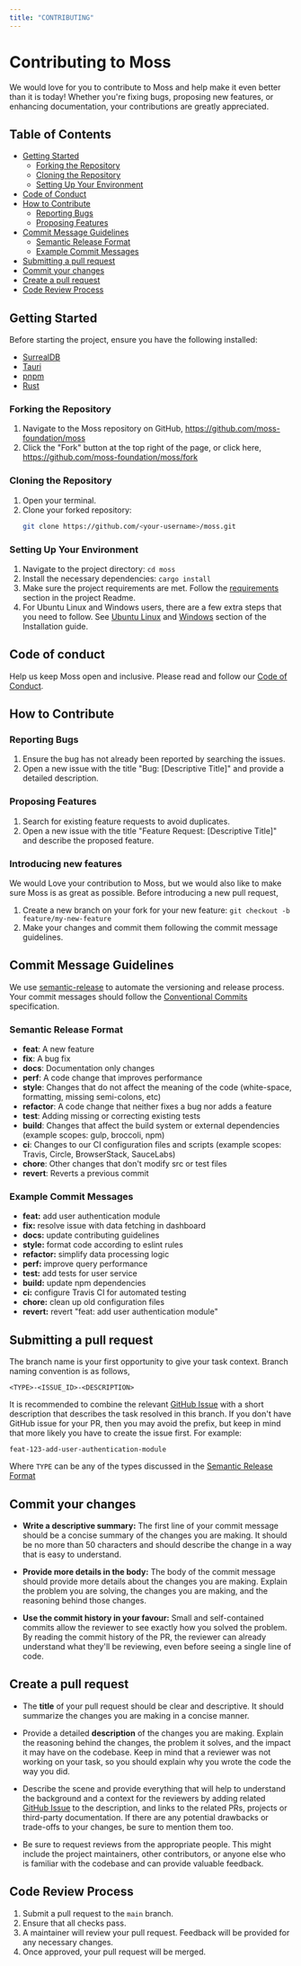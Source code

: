 ```yaml
---
title: "CONTRIBUTING"
---
```


# Contributing to Moss

We would love for you to contribute to Moss and help make it even better than it is today! Whether you're fixing bugs,
proposing new features, or enhancing documentation, your contributions are greatly appreciated.

## Table of Contents

-   [Getting Started](#getting-started)
    -   [Forking the Repository](#forking-the-repository)
    -   [Cloning the Repository](#cloning-the-repository)
    -   [Setting Up Your Environment](#setting-up-your-environment)
-   [Code of Conduct](#code-of-conduct)
-   [How to Contribute](#how-to-contribute)
    -   [Reporting Bugs](#reporting-bugs)
    -   [Proposing Features](#proposing-features)
-   [Commit Message Guidelines](#commit-message-guidelines)
    -   [Semantic Release Format](#semantic-release-format)
    -   [Example Commit Messages](#example-commit-messages)
-   [Submitting a pull request](#submitting-a-pull-request)
-   [Commit your changes](#commit-your-changes)
-   [Create a pull request](#create-a-pull-request)
-   [Code Review Process](#code-review-process)

## Getting Started

Before starting the project, ensure you have the following installed:

-   [SurrealDB](https://surrealdb.com/)
-   [Tauri](https://tauri.app/)
-   [pnpm](https://pnpm.io/)
-   [Rust](https://www.rust-lang.org/)

### Forking the Repository

1. Navigate to the Moss repository on GitHub, <https://github.com/moss-foundation/moss>
2. Click the "Fork" button at the top right of the page, or click here, <https://github.com/moss-foundation/moss/fork>

### Cloning the Repository

1. Open your terminal.
2. Clone your forked repository:
    ```bash
    git clone https://github.com/<your-username>/moss.git
    ```

### Setting Up Your Environment

1. Navigate to the project directory: `cd moss`
2. Install the necessary dependencies: `cargo install`
3. Make sure the project requirements are met. Follow the [requirements](../README#requirements) section in the project
   Readme.
4. For Ubuntu Linux and Windows users, there are a few extra steps that you need to follow. 
See [Ubuntu Linux](../installation#note-for-ubuntu-linux-users) and [Windows](../installation#note-for-windows-users) section of the Installation guide.

## Code of conduct

Help us keep Moss open and inclusive. Please read and follow our [Code of Conduct](../code_of_conduct).

## How to Contribute

### Reporting Bugs

1. Ensure the bug has not already been reported by searching the issues.
2. Open a new issue with the title "Bug: [Descriptive Title]" and provide a detailed description.

### Proposing Features

1. Search for existing feature requests to avoid duplicates.
2. Open a new issue with the title "Feature Request: [Descriptive Title]" and describe the proposed feature.

### Introducing new features

We would Love your contribution to Moss, but we would also like to make sure Moss is as great as possible. Before
introducing a new pull request,

1. Create a new branch on your fork for your new feature: `git checkout -b feature/my-new-feature`
2. Make your changes and commit them following the commit message guidelines.

## Commit Message Guidelines

We use [semantic-release](https://github.com/semantic-release/semantic-release) to automate the versioning and release
process. Your commit messages should follow
the [Conventional Commits](https://semantic-release.gitbook.io/semantic-release) specification.

### Semantic Release Format

-   **feat**: A new feature
-   **fix**: A bug fix
-   **docs**: Documentation only changes
-   **perf**: A code change that improves performance
-   **style**: Changes that do not affect the meaning of the code (white-space, formatting, missing semi-colons, etc)
-   **refactor**: A code change that neither fixes a bug nor adds a feature
-   **test**: Adding missing or correcting existing tests
-   **build**: Changes that affect the build system or external dependencies (example scopes: gulp, broccoli, npm)
-   **ci**: Changes to our CI configuration files and scripts (example scopes: Travis, Circle, BrowserStack, SauceLabs)
-   **chore**: Other changes that don't modify src or test files
-   **revert**: Reverts a previous commit

### Example Commit Messages

-   **feat:** add user authentication module
-   **fix:** resolve issue with data fetching in dashboard
-   **docs:** update contributing guidelines
-   **style:** format code according to eslint rules
-   **refactor:** simplify data processing logic
-   **perf:** improve query performance
-   **test:** add tests for user service
-   **build:** update npm dependencies
-   **ci:** configure Travis CI for automated testing
-   **chore:** clean up old configuration files
-   **revert:** revert "feat: add user authentication module"

## Submitting a pull request

The branch name is your first opportunity to give your task context. Branch naming convention is as follows,

`<TYPE>-<ISSUE_ID>-<DESCRIPTION>`

It is recommended to combine the relevant [GitHub Issue](https://github.com/moss-foundation/moss/issues) with a short
description that describes the task resolved in this branch. If you don't have GitHub issue for your PR, then you may
avoid the prefix, but keep in mind that more likely you have to create the issue first. For example:

```
feat-123-add-user-authentication-module
```

Where `TYPE` can be any of the types discussed in the [Semantic Release Format](#semantic-release-format)

## Commit your changes

-   **Write a descriptive summary:** The first line of your commit message should be a concise summary of the changes you
    are making. It should be no more than 50 characters and should describe the change in a way that is easy to
    understand.

-   **Provide more details in the body:** The body of the commit message should provide more details about the changes you
    are making. Explain the problem you are solving, the changes you are making, and the reasoning behind those changes.

-   **Use the commit history in your favour:** Small and self-contained commits allow the reviewer to see exactly how you
    solved the problem. By reading the commit history of the PR, the reviewer can already understand what they'll be
    reviewing, even before seeing a single line of code.

## Create a pull request

-   The **title** of your pull request should be clear and descriptive. It should summarize the changes you are making in
    a concise manner.

-   Provide a detailed **description** of the changes you are making. Explain the reasoning behind the changes, the
    problem it solves, and the impact it may have on the codebase. Keep in mind that a reviewer was not working on your
    task, so you should explain why you wrote the code the way you did.

-   Describe the scene and provide everything that will help to understand the background and a context for the reviewers
    by adding related [GitHub Issue](https://github.com/moss-foundation/moss/issues) to the description, and links to the
    related PRs, projects or third-party documentation. If there are any potential drawbacks or trade-offs to your
    changes, be sure to mention them too.

-   Be sure to request reviews from the appropriate people. This might include the project maintainers, other
    contributors, or anyone else who is familiar with the codebase and can provide valuable feedback.

## Code Review Process

1. Submit a pull request to the `main` branch.
2. Ensure that all checks pass.
3. A maintainer will review your pull request. Feedback will be provided for any necessary changes.
4. Once approved, your pull request will be merged.
